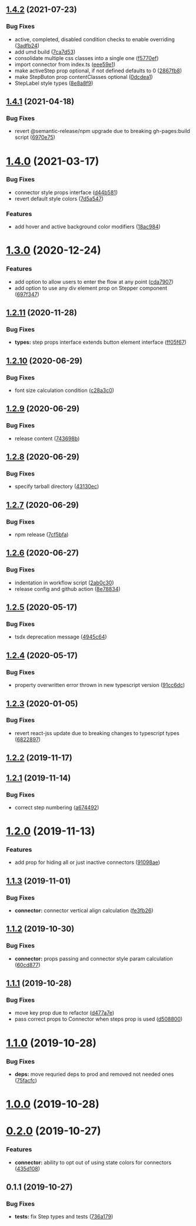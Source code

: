 ## [1.4.2](https://github.com/M0kY/react-form-stepper/compare/v1.4.1...v1.4.2) (2021-07-23)


### Bug Fixes

* active, completed, disabled condition checks to enable overriding ([3adfb24](https://github.com/M0kY/react-form-stepper/commit/3adfb24925de30269f3d7ad4dbb9233b62074043))
* add umd build ([7ca7d53](https://github.com/M0kY/react-form-stepper/commit/7ca7d535532b8275a6c28fcd23441c3ffbd2e0a6))
* consolidate multiple css classes into a single one ([f5770ef](https://github.com/M0kY/react-form-stepper/commit/f5770efadde0ba77e25bb6a2e38f9871d6d9ea9b))
* import connector from index.ts ([eee59e1](https://github.com/M0kY/react-form-stepper/commit/eee59e113b61f69eaecd66163fcc53abfc22c317))
* make activeStep prop optional, if not defined defaults to 0 ([2867fb8](https://github.com/M0kY/react-form-stepper/commit/2867fb8c594b7de655d1b67f9370c74b646886fb))
* make StepButon prop contentClasses optional ([0dcdea1](https://github.com/M0kY/react-form-stepper/commit/0dcdea14d8291575bc4ec2a8413a1b62e9a27227))
* StepLabel style types ([8e8a8f9](https://github.com/M0kY/react-form-stepper/commit/8e8a8f97d91e3af6b7647b46744f062cdbc349dc))

## [1.4.1](https://github.com/M0kY/react-form-stepper/compare/v1.4.0...v1.4.1) (2021-04-18)


### Bug Fixes

* revert @semantic-release/npm upgrade due to breaking gh-pages:build script ([6970e75](https://github.com/M0kY/react-form-stepper/commit/6970e7545e71a3fef789762dde1d1954d14c87f1))

# [1.4.0](https://github.com/M0kY/react-form-stepper/compare/v1.3.0...v1.4.0) (2021-03-17)


### Bug Fixes

* connector style props interface ([d44b581](https://github.com/M0kY/react-form-stepper/commit/d44b58130d5638e0d386996a48066baf4895bd1b))
* revert default style colors ([7d5a547](https://github.com/M0kY/react-form-stepper/commit/7d5a5473dd0df0dc7e94c9f584d2a3619febc48e))


### Features

* add hover and active background color modifiers ([18ac984](https://github.com/M0kY/react-form-stepper/commit/18ac98435107bcb978a48f5e112ffaa46b1711c1))

# [1.3.0](https://github.com/M0kY/react-form-stepper/compare/v1.2.11...v1.3.0) (2020-12-24)


### Features

* add option to allow users to enter the flow at any point ([cda7907](https://github.com/M0kY/react-form-stepper/commit/cda7907ac23b042920ab703bad84265978374db6))
* add option to use any div element prop on Stepper component ([697f347](https://github.com/M0kY/react-form-stepper/commit/697f347477b2be19ee32e6d06aa9ba55684fa2f8))

## [1.2.11](https://github.com/M0kY/react-form-stepper/compare/v1.2.10...v1.2.11) (2020-11-28)


### Bug Fixes

* **types:** step props interface extends button element interface ([ff05f67](https://github.com/M0kY/react-form-stepper/commit/ff05f6723575664f4a7a2fa8ac0e0289fa05ec59))

## [1.2.10](https://github.com/M0kY/react-form-stepper/compare/v1.2.9...v1.2.10) (2020-06-29)


### Bug Fixes

* font size calculation condition ([c28a3c0](https://github.com/M0kY/react-form-stepper/commit/c28a3c068d3772db6c5dc43a7ed4fb30e96404a3))

## [1.2.9](https://github.com/M0kY/react-form-stepper/compare/v1.2.8...v1.2.9) (2020-06-29)


### Bug Fixes

* release content ([743698b](https://github.com/M0kY/react-form-stepper/commit/743698ba8838041dce0df07716ac908bcd560058))

## [1.2.8](https://github.com/M0kY/react-form-stepper/compare/v1.2.7...v1.2.8) (2020-06-29)


### Bug Fixes

* specify tarball directory ([43130ec](https://github.com/M0kY/react-form-stepper/commit/43130ec9ed2ca2f4fda81e81bda6b6e6d98a2ad7))

## [1.2.7](https://github.com/M0kY/react-form-stepper/compare/v1.2.6...v1.2.7) (2020-06-29)


### Bug Fixes

* npm release ([7cf5bfa](https://github.com/M0kY/react-form-stepper/commit/7cf5bfafabea15f650b21da750c0a4c2065d61c7))

## [1.2.6](https://github.com/M0kY/react-form-stepper/compare/v1.2.5...v1.2.6) (2020-06-27)


### Bug Fixes

* indentation in workflow script ([2ab0c30](https://github.com/M0kY/react-form-stepper/commit/2ab0c30e91ab1bb1c7ffcae42ad08f8fbfa47908))
* release config and github action ([8e78834](https://github.com/M0kY/react-form-stepper/commit/8e7883478885a661455cb29d487fedcdd0f5a6ee))

## [1.2.5](https://github.com/M0kY/react-form-stepper/compare/v1.2.4...v1.2.5) (2020-05-17)


### Bug Fixes

* tsdx deprecation message ([4945c64](https://github.com/M0kY/react-form-stepper/commit/4945c64ab082b777be8374caa03eef5204fd18ed))

## [1.2.4](https://github.com/M0kY/react-form-stepper/compare/v1.2.3...v1.2.4) (2020-05-17)


### Bug Fixes

* property overwritten error thrown in new typescript version ([91cc6dc](https://github.com/M0kY/react-form-stepper/commit/91cc6dc40afc7588cbb67b667eaed33b9936209c))

<a name="1.2.3"></a>
## [1.2.3](https://github.com/M0kY/react-form-stepper/compare/v1.2.2...v1.2.3) (2020-01-05)


### Bug Fixes

* revert react-jss update due to breaking changes to typescript types ([6822897](https://github.com/M0kY/react-form-stepper/commit/6822897))



<a name="1.2.2"></a>
## [1.2.2](https://github.com/M0kY/react-form-stepper/compare/v1.2.1...v1.2.2) (2019-11-17)



<a name="1.2.1"></a>
## [1.2.1](https://github.com/M0kY/react-form-stepper/compare/v1.2.0...v1.2.1) (2019-11-14)


### Bug Fixes

* correct step numbering ([a674492](https://github.com/M0kY/react-form-stepper/commit/a674492))



<a name="1.2.0"></a>
# [1.2.0](https://github.com/M0kY/react-form-stepper/compare/v1.1.3...v1.2.0) (2019-11-13)


### Features

* add prop for hiding all or just inactive connectors ([91098ae](https://github.com/M0kY/react-form-stepper/commit/91098ae))



<a name="1.1.3"></a>
## [1.1.3](https://github.com/M0kY/react-form-stepper/compare/v1.1.2...v1.1.3) (2019-11-01)


### Bug Fixes

* **connector:** connector vertical align calculation ([fe3fb26](https://github.com/M0kY/react-form-stepper/commit/fe3fb26))



<a name="1.1.2"></a>
## [1.1.2](https://github.com/M0kY/react-form-stepper/compare/v1.1.1...v1.1.2) (2019-10-30)


### Bug Fixes

* **connector:** props passing and connector style param calculation ([60cd877](https://github.com/M0kY/react-form-stepper/commit/60cd877))



<a name="1.1.1"></a>
## [1.1.1](https://github.com/M0kY/react-form-stepper/compare/v1.1.0...v1.1.1) (2019-10-28)


### Bug Fixes

* move key prop due to refactor ([d477a7e](https://github.com/M0kY/react-form-stepper/commit/d477a7e))
* pass correct props to Connector when steps prop is used ([d508800](https://github.com/M0kY/react-form-stepper/commit/d508800))



<a name="1.1.0"></a>
# [1.1.0](https://github.com/M0kY/react-form-stepper/compare/v1.0.0...v1.1.0) (2019-10-28)


### Bug Fixes

* **deps:** move requried deps to prod and removed not needed ones ([75facfc](https://github.com/M0kY/react-form-stepper/commit/75facfc))



<a name="1.0.0"></a>
# [1.0.0](https://github.com/M0kY/react-form-stepper/compare/v0.2.0...v1.0.0) (2019-10-28)



<a name="0.2.0"></a>
# [0.2.0](https://github.com/M0kY/react-form-stepper/compare/v0.1.1...v0.2.0) (2019-10-27)


### Features

* **connector:** ability to opt out of using state colors for connectors ([435d108](https://github.com/M0kY/react-form-stepper/commit/435d108))



<a name="0.1.1"></a>
## 0.1.1 (2019-10-27)


### Bug Fixes

* **tests:** fix Step types and tests ([736a179](https://github.com/M0kY/react-form-stepper/commit/736a179))
